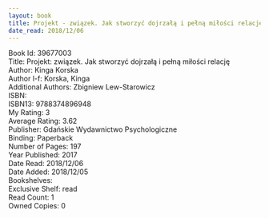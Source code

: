 ```yaml
---
layout: book
title: Projekt - związek. Jak stworzyć dojrzałą i pełną miłości relację
date_read: 2018/12/06
---
```


Book Id: 39677003<br />
Title: Projekt: związek. Jak stworzyć dojrzałą i pełną miłości relację<br />
Author: Kinga Korska<br />
Author l-f: Korska, Kinga<br />
Additional Authors: Zbigniew Lew-Starowicz<br />
ISBN: <br />
ISBN13: 9788374896948<br />
My Rating: 3<br />
Average Rating: 3.62<br />
Publisher: Gdańskie Wydawnictwo Psychologiczne<br />
Binding: Paperback<br />
Number of Pages: 197<br />
Year Published: 2017<br />
Date Read: 2018/12/06<br />
Date Added: 2018/12/05<br />
Bookshelves: <br />
Exclusive Shelf: read<br />
Read Count: 1<br />
Owned Copies: 0<br />

